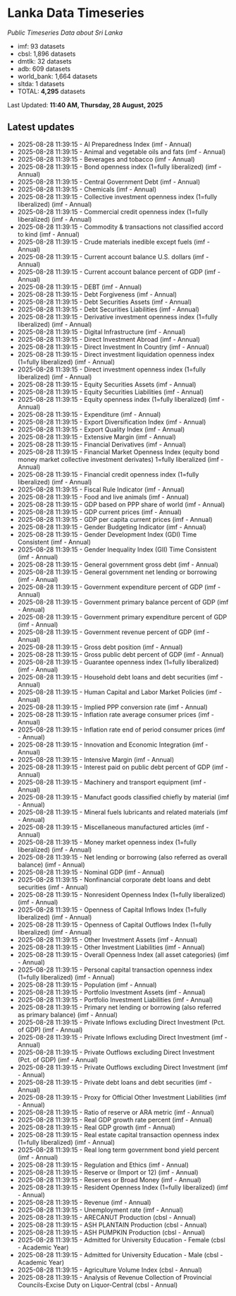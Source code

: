 # Lanka Data Timeseries
*Public Timeseries Data about Sri Lanka*

* imf: 93 datasets
* cbsl: 1,896 datasets
* dmtlk: 32 datasets
* adb: 609 datasets
* world_bank: 1,664 datasets
* sltda: 1 datasets
* TOTAL: **4,295** datasets

Last Updated: **11:40 AM, Thursday, 28 August, 2025**

## Latest updates

* 2025-08-28 11:39:15 - AI Preparedness Index (imf - Annual)
* 2025-08-28 11:39:15 - Animal and vegetable oils and fats (imf - Annual)
* 2025-08-28 11:39:15 - Beverages and tobacco (imf - Annual)
* 2025-08-28 11:39:15 - Bond openness index (1=fully liberalized) (imf - Annual)
* 2025-08-28 11:39:15 - Central Government Debt (imf - Annual)
* 2025-08-28 11:39:15 - Chemicals (imf - Annual)
* 2025-08-28 11:39:15 - Collective investment openness index (1=fully liberalized) (imf - Annual)
* 2025-08-28 11:39:15 - Commercial credit openness index (1=fully liberalized) (imf - Annual)
* 2025-08-28 11:39:15 - Commodity & transactions not classified accord to kind (imf - Annual)
* 2025-08-28 11:39:15 - Crude materials inedible except fuels (imf - Annual)
* 2025-08-28 11:39:15 - Current account balance U.S. dollars (imf - Annual)
* 2025-08-28 11:39:15 - Current account balance percent of GDP (imf - Annual)
* 2025-08-28 11:39:15 - DEBT (imf - Annual)
* 2025-08-28 11:39:15 - Debt Forgiveness (imf - Annual)
* 2025-08-28 11:39:15 - Debt Securities Assets (imf - Annual)
* 2025-08-28 11:39:15 - Debt Securities Liabilities (imf - Annual)
* 2025-08-28 11:39:15 - Derivative investment openness index (1=fully liberalized) (imf - Annual)
* 2025-08-28 11:39:15 - Digital Infrastructure (imf - Annual)
* 2025-08-28 11:39:15 - Direct Investment Abroad (imf - Annual)
* 2025-08-28 11:39:15 - Direct Investment In Country (imf - Annual)
* 2025-08-28 11:39:15 - Direct investment liquidation openness index (1=fully liberalized) (imf - Annual)
* 2025-08-28 11:39:15 - Direct investment openness index (1=fully liberalized) (imf - Annual)
* 2025-08-28 11:39:15 - Equity Securities Assets (imf - Annual)
* 2025-08-28 11:39:15 - Equity Securities Liabilities (imf - Annual)
* 2025-08-28 11:39:15 - Equity openness index (1=fully liberalized) (imf - Annual)
* 2025-08-28 11:39:15 - Expenditure (imf - Annual)
* 2025-08-28 11:39:15 - Export Diversification Index (imf - Annual)
* 2025-08-28 11:39:15 - Export Quality Index (imf - Annual)
* 2025-08-28 11:39:15 - Extensive Margin (imf - Annual)
* 2025-08-28 11:39:15 - Financial Derivatives (imf - Annual)
* 2025-08-28 11:39:15 - Financial Market Openness Index (equity bond money market collective investment derivates) 1=fully liberalized (imf - Annual)
* 2025-08-28 11:39:15 - Financial credit openness index (1=fully liberalized) (imf - Annual)
* 2025-08-28 11:39:15 - Fiscal Rule Indicator (imf - Annual)
* 2025-08-28 11:39:15 - Food and live animals (imf - Annual)
* 2025-08-28 11:39:15 - GDP based on PPP share of world (imf - Annual)
* 2025-08-28 11:39:15 - GDP current prices (imf - Annual)
* 2025-08-28 11:39:15 - GDP per capita current prices (imf - Annual)
* 2025-08-28 11:39:15 - Gender Budgeting Indicator (imf - Annual)
* 2025-08-28 11:39:15 - Gender Development Index (GDI) Time Consistent (imf - Annual)
* 2025-08-28 11:39:15 - Gender Inequality Index (GII) Time Consistent (imf - Annual)
* 2025-08-28 11:39:15 - General government gross debt (imf - Annual)
* 2025-08-28 11:39:15 - General government net lending or borrowing (imf - Annual)
* 2025-08-28 11:39:15 - Government expenditure percent of GDP (imf - Annual)
* 2025-08-28 11:39:15 - Government primary balance percent of GDP (imf - Annual)
* 2025-08-28 11:39:15 - Government primary expenditure percent of GDP (imf - Annual)
* 2025-08-28 11:39:15 - Government revenue percent of GDP (imf - Annual)
* 2025-08-28 11:39:15 - Gross debt position (imf - Annual)
* 2025-08-28 11:39:15 - Gross public debt percent of GDP (imf - Annual)
* 2025-08-28 11:39:15 - Guarantee openness index (1=fully liberalized) (imf - Annual)
* 2025-08-28 11:39:15 - Household debt loans and debt securities (imf - Annual)
* 2025-08-28 11:39:15 - Human Capital and Labor Market Policies (imf - Annual)
* 2025-08-28 11:39:15 - Implied PPP conversion rate (imf - Annual)
* 2025-08-28 11:39:15 - Inflation rate average consumer prices (imf - Annual)
* 2025-08-28 11:39:15 - Inflation rate end of period consumer prices (imf - Annual)
* 2025-08-28 11:39:15 - Innovation and Economic Integration (imf - Annual)
* 2025-08-28 11:39:15 - Intensive Margin (imf - Annual)
* 2025-08-28 11:39:15 - Interest paid on public debt percent of GDP (imf - Annual)
* 2025-08-28 11:39:15 - Machinery and transport equipment (imf - Annual)
* 2025-08-28 11:39:15 - Manufact goods classified chiefly by material (imf - Annual)
* 2025-08-28 11:39:15 - Mineral fuels lubricants and related materials (imf - Annual)
* 2025-08-28 11:39:15 - Miscellaneous manufactured articles (imf - Annual)
* 2025-08-28 11:39:15 - Money market openness index (1=fully liberalized) (imf - Annual)
* 2025-08-28 11:39:15 - Net lending or borrowing (also referred as overall balance) (imf - Annual)
* 2025-08-28 11:39:15 - Nominal GDP (imf - Annual)
* 2025-08-28 11:39:15 - Nonfinancial corporate debt loans and debt securities (imf - Annual)
* 2025-08-28 11:39:15 - Nonresident Openness Index (1=fully liberalized) (imf - Annual)
* 2025-08-28 11:39:15 - Openness of Capital Inflows Index (1=fully liberalized) (imf - Annual)
* 2025-08-28 11:39:15 - Openness of Capital Outflows Index (1=fully liberalized) (imf - Annual)
* 2025-08-28 11:39:15 - Other Investment Assets (imf - Annual)
* 2025-08-28 11:39:15 - Other Investment Liabilities (imf - Annual)
* 2025-08-28 11:39:15 - Overall Openness Index (all asset categories) (imf - Annual)
* 2025-08-28 11:39:15 - Personal capital transaction openness index (1=fully liberalized) (imf - Annual)
* 2025-08-28 11:39:15 - Population (imf - Annual)
* 2025-08-28 11:39:15 - Portfolio Investment Assets (imf - Annual)
* 2025-08-28 11:39:15 - Portfolio Investment Liabilities (imf - Annual)
* 2025-08-28 11:39:15 - Primary net lending or borrowing (also referred as primary balance) (imf - Annual)
* 2025-08-28 11:39:15 - Private Inflows excluding Direct Investment (Pct. of GDP) (imf - Annual)
* 2025-08-28 11:39:15 - Private Inflows excluding Direct Investment (imf - Annual)
* 2025-08-28 11:39:15 - Private Outflows excluding Direct Investment (Pct. of GDP) (imf - Annual)
* 2025-08-28 11:39:15 - Private Outflows excluding Direct Investment (imf - Annual)
* 2025-08-28 11:39:15 - Private debt loans and debt securities (imf - Annual)
* 2025-08-28 11:39:15 - Proxy for Official Other Investment Liabilities (imf - Annual)
* 2025-08-28 11:39:15 - Ratio of reserve or ARA metric (imf - Annual)
* 2025-08-28 11:39:15 - Real GDP growth rate percent (imf - Annual)
* 2025-08-28 11:39:15 - Real GDP growth (imf - Annual)
* 2025-08-28 11:39:15 - Real estate capital transaction openness index (1=fully liberalized) (imf - Annual)
* 2025-08-28 11:39:15 - Real long term government bond yield percent (imf - Annual)
* 2025-08-28 11:39:15 - Regulation and Ethics (imf - Annual)
* 2025-08-28 11:39:15 - Reserve or (Import or 12) (imf - Annual)
* 2025-08-28 11:39:15 - Reserves or Broad Money (imf - Annual)
* 2025-08-28 11:39:15 - Resident Openness Index (1=fully liberalized) (imf - Annual)
* 2025-08-28 11:39:15 - Revenue (imf - Annual)
* 2025-08-28 11:39:15 - Unemployment rate (imf - Annual)
* 2025-08-28 11:39:15 - ARECANUT Production (cbsl - Annual)
* 2025-08-28 11:39:15 - ASH PLANTAIN Production (cbsl - Annual)
* 2025-08-28 11:39:15 - ASH PUMPKIN Production (cbsl - Annual)
* 2025-08-28 11:39:15 - Admitted for University Education - Female (cbsl - Academic Year)
* 2025-08-28 11:39:15 - Admitted for University Education - Male (cbsl - Academic Year)
* 2025-08-28 11:39:15 - Agriculture Volume Index (cbsl - Annual)
* 2025-08-28 11:39:15 - Analysis of Revenue Collection of Provincial Councils-Excise Duty on Liquor-Central (cbsl - Annual)